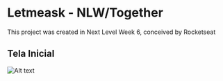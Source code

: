 # Letmeask - NLW/Together

This project was created in Next Level Week 6, conceived by Rocketseat

## Tela Inicial

![Alt text](relative/path/to/img.jpg?raw=true "Letmeask")
